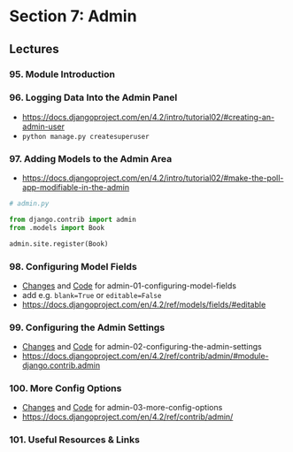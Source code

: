 # Section 7: Admin

## Lectures

### 95. Module Introduction

### 96. Logging Data Into the Admin Panel

- https://docs.djangoproject.com/en/4.2/intro/tutorial02/#creating-an-admin-user
- `python manage.py createsuperuser`

### 97. Adding Models to the Admin Area

- https://docs.djangoproject.com/en/4.2/intro/tutorial02/#make-the-poll-app-modifiable-in-the-admin

```python
# admin.py

from django.contrib import admin
from .models import Book

admin.site.register(Book)
```

### 98. Configuring Model Fields

- [Changes](https://github.com/adibaba/django-practical-guide-course-code/compare/8b3bad4..9c4a0dd) and
  [Code](https://github.com/adibaba/django-practical-guide-course-code/tree/admin-01-configuring-model-fields)
  for admin-01-configuring-model-fields
- add e.g. `blank=True` or `editable=False`
- https://docs.djangoproject.com/en/4.2/ref/models/fields/#editable

### 99. Configuring the Admin Settings

- [Changes](https://github.com/adibaba/django-practical-guide-course-code/compare/9c4a0dd..52a5968) and
  [Code](https://github.com/adibaba/django-practical-guide-course-code/tree/admin-02-configuring-the-admin-settings)
  for admin-02-configuring-the-admin-settings
- https://docs.djangoproject.com/en/4.2/ref/contrib/admin/#module-django.contrib.admin

### 100. More Config Options

- [Changes](https://github.com/adibaba/django-practical-guide-course-code/compare/52a5968..161c20d) and
  [Code](https://github.com/adibaba/django-practical-guide-course-code/tree/admin-03-more-config-options)
  for admin-03-more-config-options
- https://docs.djangoproject.com/en/4.2/ref/contrib/admin/

### 101. Useful Resources & Links


